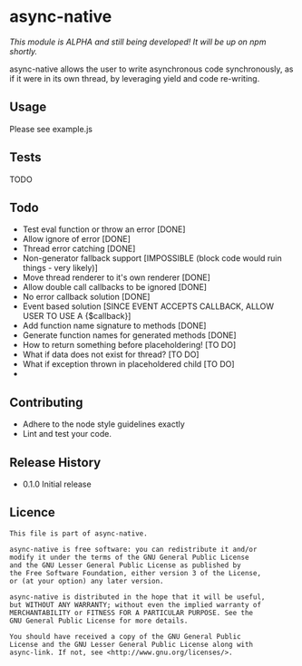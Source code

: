 async-native
=========

_This module is ALPHA and still being developed! It will be up on npm shortly._

async-native allows the user to write asynchronous code synchronously, as if it
were in its own thread, by leveraging yield and code re-writing.

## Usage

Please see example.js

## Tests

TODO

## Todo

* Test eval function or throw an error              [DONE]
* Allow ignore of error                             [DONE]
* Thread error catching                             [DONE]
* Non-generator fallback support                    [IMPOSSIBLE (block code would ruin things - very likely)]
* Move thread renderer to it's own renderer         [DONE]
* Allow double call callbacks to be ignored         [DONE]
* No error callback solution                        [DONE]
* Event based solution                              [SINCE EVENT ACCEPTS CALLBACK, ALLOW USER TO USE A {$callback}]
* Add function name signature to methods            [DONE]
* Generate function names for generated methods     [DONE]
* How to return something before placeholdering!    [TO DO]
* What if data does not exist for thread?           [TO DO]
* What if exception thrown in placeholdered child   [TO DO]
* 

## Contributing

* Adhere to the node style guidelines exactly
* Lint and test your code.

## Release History

* 0.1.0 Initial release

## Licence
    This file is part of async-native.

    async-native is free software: you can redistribute it and/or 
    modify it under the terms of the GNU General Public License
    and the GNU Lesser General Public License as published by 
    the Free Software Foundation, either version 3 of the License,
    or (at your option) any later version.

    async-native is distributed in the hope that it will be useful,
    but WITHOUT ANY WARRANTY; without even the implied warranty of
    MERCHANTABILITY or FITNESS FOR A PARTICULAR PURPOSE. See the
    GNU General Public License for more details.

    You should have received a copy of the GNU General Public 
    License and the GNU Lesser General Public License along with
    async-link. If not, see <http://www.gnu.org/licenses/>.
